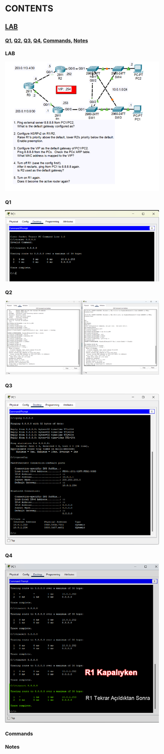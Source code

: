# CONTENTS

## [LAB](#lab)
### [Q1](#q1), [Q2](#q2), [Q3](#q3), [Q4](#q4), [Commands](#commands), [Notes](#notes)

### <a name="lab"></a>LAB

<img src="../00-files/PacketTracer_Zmx6WbeyL0.png" alt="Resim">

### <a name="q1"></a>Q1

<img src="../00-files/PacketTracer_oRDemW3uGM.png" alt="Resim">

### <a name="q2"></a>Q2

<img src="../00-files/PacketTracer_lxLgLbyQza.png" alt="Resim">

### <a name="q3"></a>Q3

<img src="../00-files/PacketTracer_kUchJMpGVJ.png" alt="Resim">

### <a name="q4"></a>Q4

<img src="../00-files/ShareX_1vhOrjtdS0.png" alt="Resim">

### <a name="commands"></a>Commands

### <a name="notes"></a>Notes